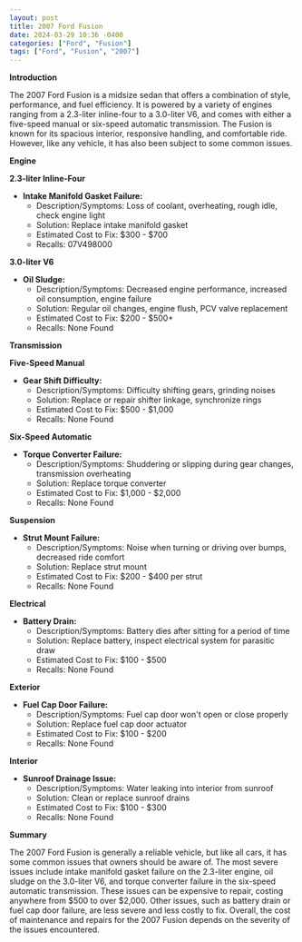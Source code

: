```yaml
---
layout: post
title: 2007 Ford Fusion
date: 2024-03-29 10:36 -0400
categories: ["Ford", "Fusion"]
tags: ["Ford", "Fusion", "2007"]
---
```

**Introduction**

The 2007 Ford Fusion is a midsize sedan that offers a combination of style, performance, and fuel efficiency. It is powered by a variety of engines ranging from a 2.3-liter inline-four to a 3.0-liter V6, and comes with either a five-speed manual or six-speed automatic transmission. The Fusion is known for its spacious interior, responsive handling, and comfortable ride. However, like any vehicle, it has also been subject to some common issues.

**Engine**

**2.3-liter Inline-Four**

* **Intake Manifold Gasket Failure:**
    * Description/Symptoms: Loss of coolant, overheating, rough idle, check engine light
    * Solution: Replace intake manifold gasket
    * Estimated Cost to Fix: $300 - $700
    * Recalls: 07V498000

**3.0-liter V6**

* **Oil Sludge:**
    * Description/Symptoms: Decreased engine performance, increased oil consumption, engine failure
    * Solution: Regular oil changes, engine flush, PCV valve replacement
    * Estimated Cost to Fix: $200 - $500+
    * Recalls: None Found

**Transmission**

**Five-Speed Manual**

* **Gear Shift Difficulty:**
    * Description/Symptoms: Difficulty shifting gears, grinding noises
    * Solution: Replace or repair shifter linkage, synchronize rings
    * Estimated Cost to Fix: $500 - $1,000
    * Recalls: None Found

**Six-Speed Automatic**

* **Torque Converter Failure:**
    * Description/Symptoms: Shuddering or slipping during gear changes, transmission overheating
    * Solution: Replace torque converter
    * Estimated Cost to Fix: $1,000 - $2,000
    * Recalls: None Found

**Suspension**

* **Strut Mount Failure:**
    * Description/Symptoms: Noise when turning or driving over bumps, decreased ride comfort
    * Solution: Replace strut mount
    * Estimated Cost to Fix: $200 - $400 per strut
    * Recalls: None Found

**Electrical**

* **Battery Drain:**
    * Description/Symptoms: Battery dies after sitting for a period of time
    * Solution: Replace battery, inspect electrical system for parasitic draw
    * Estimated Cost to Fix: $100 - $500
    * Recalls: None Found

**Exterior**

* **Fuel Cap Door Failure:**
    * Description/Symptoms: Fuel cap door won't open or close properly
    * Solution: Replace fuel cap door actuator
    * Estimated Cost to Fix: $100 - $200
    * Recalls: None Found

**Interior**

* **Sunroof Drainage Issue:**
    * Description/Symptoms: Water leaking into interior from sunroof
    * Solution: Clean or replace sunroof drains
    * Estimated Cost to Fix: $100 - $300
    * Recalls: None Found

**Summary**

The 2007 Ford Fusion is generally a reliable vehicle, but like all cars, it has some common issues that owners should be aware of. The most severe issues include intake manifold gasket failure on the 2.3-liter engine, oil sludge on the 3.0-liter V6, and torque converter failure in the six-speed automatic transmission. These issues can be expensive to repair, costing anywhere from $500 to over $2,000. Other issues, such as battery drain or fuel cap door failure, are less severe and less costly to fix. Overall, the cost of maintenance and repairs for the 2007 Fusion depends on the severity of the issues encountered.
